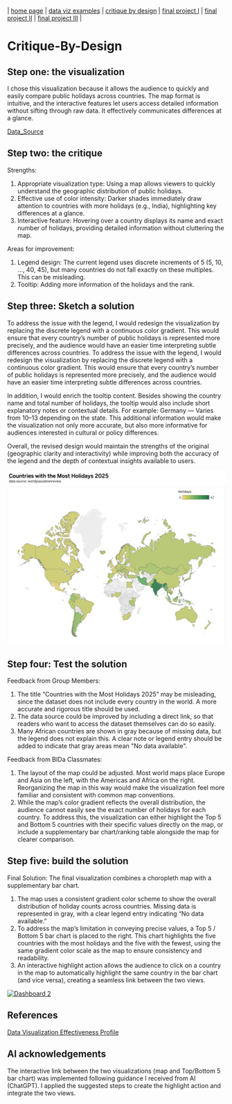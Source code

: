 | [home page](https://cmustudent.github.io/tswd-portfolio-templates/) | [data viz examples](dataviz-examples) | [critique by design](critique-by-design) | [final project I](final-project-part-one) | [final project II](final-project-part-two) | [final project III](final-project-part-three) |

# Critique-By-Design


## Step one: the visualization

I chose this visualization because it allows the audience to quickly and easily compare public holidays across countries. The map format is intuitive, and the interactive features let users access detailed information without sifting through raw data. It effectively communicates differences at a glance.

[Data_Source](https://worldpopulationreview.com/country-rankings/countries-with-the-most-holidays)


## Step two: the critique

Strengths:
1. Appropriate visualization type: Using a map allows viewers to quickly understand the geographic distribution of public holidays.
2. Effective use of color intensity: Darker shades immediately draw attention to countries with more holidays (e.g., India), highlighting key differences at a glance.
3. Interactive feature: Hovering over a country displays its name and exact number of holidays, providing detailed information without cluttering the map.

Areas for improvement:
1. Legend design: The current legend uses discrete increments of 5 (5, 10, …, 40, 45), but many countries do not fall exactly on these multiples. This can be misleading.
2. Tooltip: Adding more information of the holidays and the rank.

## Step three: Sketch a solution

To address the issue with the legend, I would redesign the visualization by replacing the discrete legend with a continuous color gradient. This would ensure that every country’s number of public holidays is represented more precisely, and the audience would have an easier time interpreting subtle differences across countries.
To address the issue with the legend, I would redesign the visualization by replacing the discrete legend with a continuous color gradient. This would ensure that every country’s number of public holidays is represented more precisely, and the audience would have an easier time interpreting subtle differences across countries.

In addition, I would enrich the tooltip content. Besides showing the country name and total number of holidays, the tooltip would also include short explanatory notes or contextual details. For example: Germany — Varies from 10–13 depending on the state. This additional information would make the visualization not only more accurate, but also more informative for audiences interested in cultural or policy differences.

Overall, the revised design would maintain the strengths of the original (geographic clarity and interactivity) while improving both the accuracy of the legend and the depth of contextual insights available to users.

![Sketch](draft.png)


## Step four: Test the solution

Feedback from Group Members:

1. The title “Countries with the Most Holidays 2025” may be misleading, since the dataset does not include every country in the world. A more accurate and rigorous title should be used.
2. The data source could be improved by including a direct link, so that readers who want to access the dataset themselves can do so easily.
3. Many African countries are shown in gray because of missing data, but the legend does not explain this. A clear note or legend entry should be added to indicate that gray areas mean "No data available".

Feedback from BIDa Classmates:
1. The layout of the map could be adjusted. Most world maps place Europe and Asia on the left, with the Americas and Africa on the right. Reorganizing the map in this way would make the visualization feel more familiar and consistent with common map conventions.
2. While the map’s color gradient reflects the overall distribution, the audience cannot easily see the exact number of holidays for each country. To address this, the visualization can either highlight the Top 5 and Bottom 5 countries with their specific values directly on the map, or include a supplementary bar chart/ranking table alongside the map for clearer comparison.



## Step five: build the solution

Final Solution: The final visualization combines a choropleth map with a supplementary bar chart.
1. The map uses a consistent gradient color scheme to show the overall distribution of holiday counts across countries. Missing data is represented in gray, with a clear legend entry indicating “No data available.”
2. To address the map’s limitation in conveying precise values, a Top 5 / Bottom 5 bar chart is placed to the right. This chart highlights the five countries with the most holidays and the five with the fewest, using the same gradient color scale as the map to ensure consistency and readability.
3. An interactive highlight action allows the audience to click on a country in the map to automatically highlight the same country in the bar chart (and vice versa), creating a seamless link between the two views.

<div class='tableauPlaceholder' id='viz1758248147881' style='position: relative'><noscript><a href='#'><img alt='Dashboard 2 ' src='https:&#47;&#47;public.tableau.com&#47;static&#47;images&#47;ma&#47;makeoverMonday_17582312643500&#47;Dashboard2&#47;1_rss.png' style='border: none' /></a></noscript><object class='tableauViz'  style='display:none;'><param name='host_url' value='https%3A%2F%2Fpublic.tableau.com%2F' /> <param name='embed_code_version' value='3' /> <param name='site_root' value='' /><param name='name' value='makeoverMonday_17582312643500&#47;Dashboard2' /><param name='tabs' value='no' /><param name='toolbar' value='yes' /><param name='static_image' value='https:&#47;&#47;public.tableau.com&#47;static&#47;images&#47;ma&#47;makeoverMonday_17582312643500&#47;Dashboard2&#47;1.png' /> <param name='animate_transition' value='yes' /><param name='display_static_image' value='yes' /><param name='display_spinner' value='yes' /><param name='display_overlay' value='yes' /><param name='display_count' value='yes' /><param name='language' value='zh-CN' /><param name='filter' value='publish=yes' /></object></div>                
<script type='text/javascript'>
  var divElement = document.getElementById('viz1758248147881');
  var vizElement = divElement.getElementsByTagName('object')[0];
  if ( divElement.offsetWidth > 800 ) { vizElement.style.width='1000px';vizElement.style.height='827px';} 
  else if ( divElement.offsetWidth > 500 ) { vizElement.style.width='1000px';vizElement.style.height='827px';}
  else { vizElement.style.width='100%';vizElement.style.height='727px';}
  var scriptElement = document.createElement('script'); 
  scriptElement.src = 'https://public.tableau.com/javascripts/api/viz_v1.js';
  vizElement.parentNode.insertBefore(scriptElement, vizElement);
</script>

## References
[Data Visualization Effectiveness Profile](https://www.perceptualedge.com/articles/visual_business_intelligence/data_visualization_effectiveness_profile.pdf)

## AI acknowledgements
The interactive link between the two visualizations (map and Top/Bottom 5 bar chart) was implemented following guidance I received from AI (ChatGPT). I applied the suggested steps to create the highlight action and integrate the two views.

